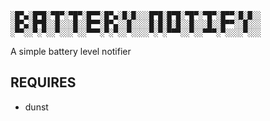 ```
░█▀▄░█▀█░▀█▀░▀█▀░█▀▀░█▀▄░█░█░░░█▀█░█▀█░▀█▀░▀█▀░█▀▀░█░█░░
░█▀▄░█▀█░░█░░░█░░█▀▀░█▀▄░░█░░░░█░█░█░█░░█░░░█░░█▀▀░░█░░░
░▀▀░░▀░▀░░▀░░░▀░░▀▀▀░▀░▀░░▀░░░░▀░▀░▀▀▀░░▀░░▀▀▀░▀░░░░▀░░░
```

A simple battery level notifier

## REQUIRES
- dunst
